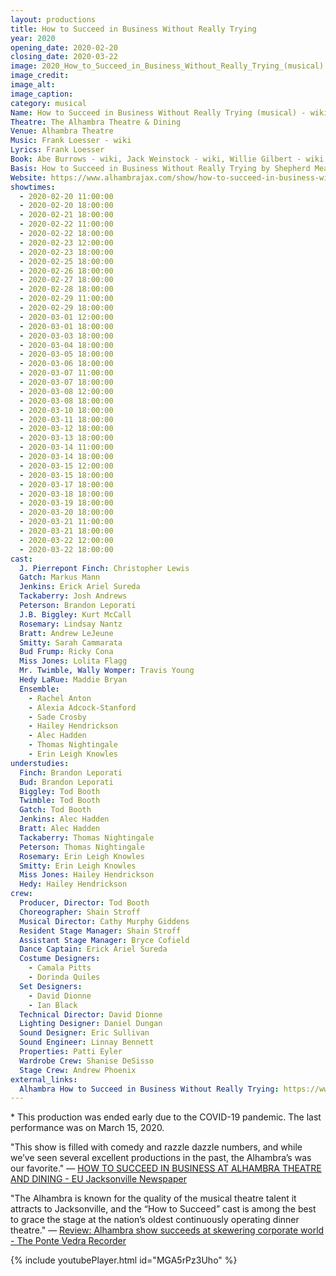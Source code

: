 ```yaml
---
layout: productions
title: How to Succeed in Business Without Really Trying
year: 2020
opening_date: 2020-02-20
closing_date: 2020-03-22
image: 2020_How_to_Succeed_in_Business_Without_Really_Trying_(musical).png
image_credit:
image_alt:
image_caption:
category: musical
Name: How to Succeed in Business Without Really Trying (musical) - wiki
Theatre: The Alhambra Theatre & Dining
Venue: Alhambra Theatre
Music: Frank Loesser - wiki
Lyrics: Frank Loesser
Book: Abe Burrows - wiki, Jack Weinstock - wiki, Willie Gilbert - wiki
Basis: How to Succeed in Business Without Really Trying by Shepherd Mead
Website: https://www.alhambrajax.com/show/how-to-succeed-in-business-without-really-trying/
showtimes: 
  - 2020-02-20 11:00:00
  - 2020-02-20 18:00:00
  - 2020-02-21 18:00:00
  - 2020-02-22 11:00:00
  - 2020-02-22 18:00:00
  - 2020-02-23 12:00:00
  - 2020-02-23 18:00:00
  - 2020-02-25 18:00:00
  - 2020-02-26 18:00:00
  - 2020-02-27 18:00:00
  - 2020-02-28 18:00:00
  - 2020-02-29 11:00:00
  - 2020-02-29 18:00:00
  - 2020-03-01 12:00:00
  - 2020-03-01 18:00:00
  - 2020-03-03 18:00:00
  - 2020-03-04 18:00:00
  - 2020-03-05 18:00:00
  - 2020-03-06 18:00:00
  - 2020-03-07 11:00:00
  - 2020-03-07 18:00:00
  - 2020-03-08 12:00:00
  - 2020-03-08 18:00:00
  - 2020-03-10 18:00:00
  - 2020-03-11 18:00:00
  - 2020-03-12 18:00:00
  - 2020-03-13 18:00:00
  - 2020-03-14 11:00:00
  - 2020-03-14 18:00:00
  - 2020-03-15 12:00:00
  - 2020-03-15 18:00:00
  - 2020-03-17 18:00:00
  - 2020-03-18 18:00:00
  - 2020-03-19 18:00:00
  - 2020-03-20 18:00:00
  - 2020-03-21 11:00:00
  - 2020-03-21 18:00:00
  - 2020-03-22 12:00:00
  - 2020-03-22 18:00:00
cast:
  J. Pierrepont Finch: Christopher Lewis
  Gatch: Markus Mann
  Jenkins: Erick Ariel Sureda
  Tackaberry: Josh Andrews
  Peterson: Brandon Leporati
  J.B. Biggley: Kurt McCall
  Rosemary: Lindsay Nantz
  Bratt: Andrew LeJeune
  Smitty: Sarah Cammarata
  Bud Frump: Ricky Cona
  Miss Jones: Lolita Flagg
  Mr. Twimble, Wally Womper: Travis Young
  Hedy LaRue: Maddie Bryan
  Ensemble: 
    - Rachel Anton
    - Alexia Adcock-Stanford
    - Sade Crosby
    - Hailey Hendrickson
    - Alec Hadden
    - Thomas Nightingale
    - Erin Leigh Knowles
understudies: 
  Finch: Brandon Leporati
  Bud: Brandon Leporati
  Biggley: Tod Booth
  Twimble: Tod Booth
  Gatch: Tod Booth
  Jenkins: Alec Hadden
  Bratt: Alec Hadden
  Tackaberry: Thomas Nightingale
  Peterson: Thomas Nightingale
  Rosemary: Erin Leigh Knowles
  Smitty: Erin Leigh Knowles
  Miss Jones: Hailey Hendrickson
  Hedy: Hailey Hendrickson
crew:
  Producer, Director: Tod Booth
  Choreographer: Shain Stroff
  Musical Director: Cathy Murphy Giddens
  Resident Stage Manager: Shain Stroff
  Assistant Stage Manager: Bryce Cofield
  Dance Captain: Erick Ariel Sureda
  Costume Designers: 
    - Camala Pitts
    - Dorinda Quiles
  Set Designers:  
    - David Dionne
    - Ian Black
  Technical Director: David Dionne
  Lighting Designer: Daniel Dungan
  Sound Designer: Eric Sullivan
  Sound Engineer: Linnay Bennett
  Properties: Patti Eyler
  Wardrobe Crew: Shanise DeSisso
  Stage Crew: Andrew Phoenix
external_links:
  Alhambra How to Succeed in Business Without Really Trying: https://www.alhambrajax.com/show/how-to-succeed-in-business-without-really-trying/
---
```

\* This production was ended early due to the COVID-19 pandemic. The last performance was on March 15, 2020.

"This show is filled with comedy and razzle dazzle numbers, and while we’ve seen several excellent productions in the past, the Alhambra’s was our favorite." — [HOW TO SUCCEED IN BUSINESS AT ALHAMBRA THEATRE AND DINING - EU Jacksonville Newspaper](https://eujacksonville.com/2020/02/26/how-to-succeed-in-business-at-alhambra-theatre-and-dining/)

"The Alhambra is known for the quality of the musical theatre talent it attracts to Jacksonville, and the “How to Succeed” cast is among the best to grace the stage at the nation’s oldest continuously operating dinner theatre." — [Review: Alhambra show succeeds at skewering corporate world - The Ponte Vedra Recorder](https://pontevedrarecorder.com/stories/review-alhambra-show-succeeds-at-skewering-corporate-world,10583)

{% include youtubePlayer.html id="MGA5rPz3Uho" %}
